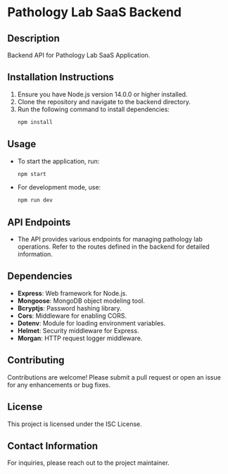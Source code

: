 # Pathology Lab SaaS Backend

## Description
Backend API for Pathology Lab SaaS Application.

## Installation Instructions
1. Ensure you have Node.js version 14.0.0 or higher installed.
2. Clone the repository and navigate to the backend directory.
3. Run the following command to install dependencies:
   ```bash
   npm install
   ```

## Usage
- To start the application, run:
  ```bash
  npm start
  ```
- For development mode, use:
  ```bash
  npm run dev
  ```

## API Endpoints
- The API provides various endpoints for managing pathology lab operations. Refer to the routes defined in the backend for detailed information.

## Dependencies
- **Express**: Web framework for Node.js.
- **Mongoose**: MongoDB object modeling tool.
- **Bcryptjs**: Password hashing library.
- **Cors**: Middleware for enabling CORS.
- **Dotenv**: Module for loading environment variables.
- **Helmet**: Security middleware for Express.
- **Morgan**: HTTP request logger middleware.

## Contributing
Contributions are welcome! Please submit a pull request or open an issue for any enhancements or bug fixes.

## License
This project is licensed under the ISC License.

## Contact Information
For inquiries, please reach out to the project maintainer.
